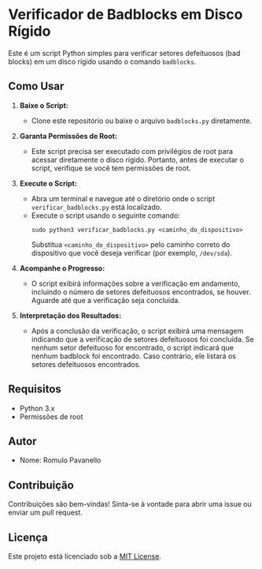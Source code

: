 # Verificador de Badblocks em Disco Rígido

Este é um script Python simples para verificar setores defeituosos (bad blocks) em um disco rígido usando o comando `badblocks`.

## Como Usar

1. **Baixe o Script:**
   - Clone este repositório ou baixe o arquivo `badblocks.py` diretamente.

2. **Garanta Permissões de Root:**
   - Este script precisa ser executado com privilégios de root para acessar diretamente o disco rígido. Portanto, antes de executar o script, verifique se você tem permissões de root.

3. **Execute o Script:**
   - Abra um terminal e navegue até o diretório onde o script `verificar_badblocks.py` está localizado.
   - Execute o script usando o seguinte comando:
     ```
     sudo python3 verificar_badblocks.py <caminho_do_dispositivo>
     ```
     Substitua `<caminho_do_dispositivo>` pelo caminho correto do dispositivo que você deseja verificar (por exemplo, `/dev/sda`).

4. **Acompanhe o Progresso:**
   - O script exibirá informações sobre a verificação em andamento, incluindo o número de setores defeituosos encontrados, se houver. Aguarde até que a verificação seja concluída.

5. **Interpretação dos Resultados:**
   - Após a conclusão da verificação, o script exibirá uma mensagem indicando que a verificação de setores defeituosos foi concluída. Se nenhum setor defeituoso for encontrado, o script indicará que nenhum badblock foi encontrado. Caso contrário, ele listará os setores defeituosos encontrados.

## Requisitos

- Python 3.x
- Permissões de root

## Autor

- Nome: Romulo Pavanello

## Contribuição

Contribuições são bem-vindas! Sinta-se à vontade para abrir uma issue ou enviar um pull request.

## Licença

Este projeto está licenciado sob a [MIT License](LICENSE).

